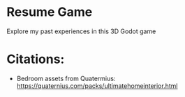 # Resume Game
 Explore my past experiences in this 3D Godot game

# Citations:
- Bedroom assets from Quatermius:		https://quaternius.com/packs/ultimatehomeinterior.html
